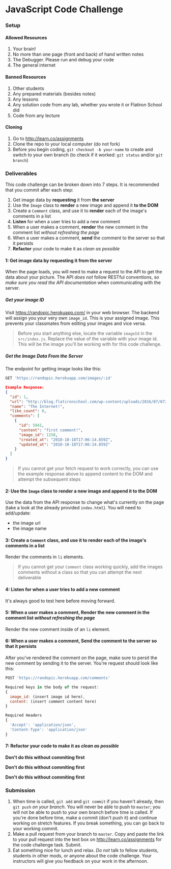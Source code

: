 # JavaScript Code Challenge

### Setup

#### Allowed Resources

 1. Your brain!
 2. No more than one page (front and back) of hand written notes
 3. The Debugger. Please run and debug your code
 4. The general internet

#### Banned Resources

 1. Other students
 2. Any prepared materials (besides notes)
 3. Any lessons
 4. Any solution code from any lab, whether you wrote it or Flatiron School did
 5. Code from any lecture

#### Cloning

1. Go to <http://learn.co/assignments>
2. Clone the repo to your local computer (do not fork)
3. Before you begin coding, `git checkout -b your-name` to create and switch to your own branch (to check if it worked: `git status` and/or `git branch`)



### Deliverables

This code challenge can be broken down into 7 steps. It is recommended that you commit after each step:

1. Get image data by **requesting** it from **the server**
2. Use the `Image` class to **render** a new image and append it **to the DOM**
3. Create a `Comment` class, and use it to **render** each of the image's comments in a list 
4. **Listen** for when a user tries to add a new comment
5. When a user makes a comment, **render** the new comment in the comment list *without refreshing the page*
6. When a user makes a comment, **send** the comment to the server so that it persists
7. **Refactor** your code to make it as *clean as possible*



#### 1: Get image data by **requesting** it from **the server**

When the page loads, you will need to make a request to the API to get the data about your picture. The API *does not* follow RESTful conventions, so *make sure you read the API documentation* when communicating with the server.

##### Get your image ID

Visit https://randopic.herokuapp.com/ in your web browser. The backend will assign you your very own `image_id`.  This is your assigned image. This prevents your classmates from editing your images and vice versa.

> Before you start anything else, locate the variable `imageId` in the `src/index.js`. Replace the value of the variable with your image id. This will be the image you'll be working with for this code challenge.

##### Get the Image Data From the Server
The endpoint for getting image looks like this:
```js
GET 'https://randopic.herokuapp.com/images/:id'
```

```json
Example Response:
{
  "id": 1,
  "url": "http://blog.flatironschool.com/wp-content/uploads/2016/07/072716-js-saved-web-4-352x200.jpg",
  "name": "The Internet!",
  "like_count": 0,
  "comments": [
    {
      "id": 5941,
      "content": "first comment!",
      "image_id": 1158,
      "created_at": "2018-10-18T17:06:14.859Z",
      "updated_at": "2018-10-18T17:06:14.859Z"
    }
  ]
}
```

> If you cannot get your fetch request to work correctly, you can  use the example response above to append content to the DOM and attempt the subsequent steps



#### 2: Use the `Image` class to **render** a new image and append it **to the DOM**

Use the data from the API response to change what's currently on the page (take a look at the already provided `index.html`). You will need to add/update:

- the image url
- the image name



#### 3: Create a `Comment` class, and use it to **render** each of the image's comments in a list 

Render the comments in `li` elements.

> If you cannot get your `Comment` class working quickly, add the images comments without a class so that you can attempt the next deliverable



#### 4: **Listen** for when a user tries to add a new comment

It's always good to test here before moving forward.



#### 5: When a user makes a comment, **Render** the new comment in the comment list *without refreshing the page*

Render the new comment inside of an `li` element.



#### 6: When a user makes a comment, **Send** the comment to the server so that it persists
After you've rendered the comment on the page, make sure to persit the new comment by sending it to the server.
You're request should look like this:
```js
POST 'https://randopic.herokuapp.com/comments'

Required keys in the body of the request:
{
  image_id: (insert image id here),
  content: (insert comment content here)
}

Required Headers
{
  'Accept': 'application/json',
  'Content-Type': 'application/json'
}
```



#### 7: **Refactor** your code to make it as *clean as possible*

**Don't do this without commiting first**

**Don't do this without commiting first**

**Don't do this without commiting first**



### Submission

1. When time is called, `git add` and `git commit` if you haven't already, then `git push` *on your branch*. You will never be able to push to `master`; you will not be able to push to your own branch before time is called. If you're done before time, make a commit (don't push it) and continue working on stretch features. If you break something, you can go back to your working commit.
2. Make a pull request from your branch to `master`. Copy and paste the link to your pull request into the text box on <http://learn.co/assignments> for the code challenge task. Submit.
3. Eat something nice for lunch and relax. *Do not* talk to fellow students, students in other mods, or anyone about the code challenge. Your instructors will give you feedback on your work in the afternoon.